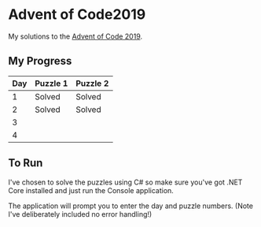 # Advent of Code2019
My solutions to the [Advent of Code 2019](https://adventofcode.com/2019).

## My Progress

| Day | Puzzle 1 | Puzzle 2 |
|-----|----------|----------|
| 1   | Solved   | Solved   |
| 2   | Solved   | Solved   |
| 3   |          |          |
| 4   |          |          |

## To Run
I've chosen to solve the puzzles using C# so make sure you've got .NET Core installed and just run the Console application.

The application will prompt you to enter the day and puzzle numbers. (Note I've deliberately included no error handling!)